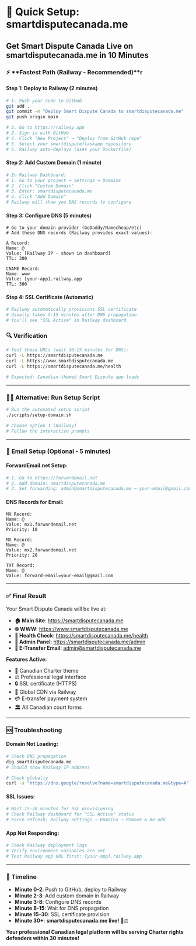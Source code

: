# 🚀 Quick Setup: smartdisputecanada.me

## Get Smart Dispute Canada Live on smartdisputecanada.me in 10 Minutes

### ⚡ **Fastest Path (Railway - Recommended)**r

#### Step 1: Deploy to Railway (2 minutes)
```bash
# 1. Push your code to GitHub
git add .
git commit -m "Deploy Smart Dispute Canada to smartdisputecanada.me"
git push origin main

# 2. Go to https://railway.app
# 3. Sign in with GitHub
# 4. Click "New Project" → "Deploy from GitHub repo"
# 5. Select your smartdisputeflaskapp repository
# 6. Railway auto-deploys (uses your Dockerfile)
```

#### Step 2: Add Custom Domain (1 minute)
```bash
# In Railway Dashboard:
# 1. Go to your project → Settings → Domains
# 2. Click "Custom Domain"
# 3. Enter: smartdisputecanada.me
# 4. Click "Add Domain"
# Railway will show you DNS records to configure
```

#### Step 3: Configure DNS (5 minutes)
```dns
# Go to your domain provider (GoDaddy/Namecheap/etc)
# Add these DNS records (Railway provides exact values):

A Record:
Name: @
Value: [Railway IP - shown in dashboard]
TTL: 300

CNAME Record:
Name: www
Value: [your-app].railway.app
TTL: 300
```

#### Step 4: SSL Certificate (Automatic)
```bash
# Railway automatically provisions SSL certificate
# Usually takes 5-15 minutes after DNS propagation
# You'll see "SSL Active" in Railway dashboard
```

### 🔍 **Verification**
```bash
# Test these URLs (wait 10-15 minutes for DNS):
curl -L https://smartdisputecanada.me
curl -L https://www.smartdisputecanada.me
curl -L https://smartdisputecanada.me/health

# Expected: Canadian-themed Smart Dispute app loads
```

---

### 🏃‍♂️ **Alternative: Run Setup Script**
```bash
# Run the automated setup script
./scripts/setup-domain.sh

# Choose option 1 (Railway)
# Follow the interactive prompts
```

---

### 📧 **Email Setup (Optional - 5 minutes)**

#### ForwardEmail.net Setup:
```bash
# 1. Go to https://forwardemail.net
# 2. Add domain: smartdisputecanada.me
# 3. Set forwarding: admin@smartdisputecanada.me → your-email@gmail.com
```

#### DNS Records for Email:
```dns
MX Record:
Name: @
Value: mx1.forwardemail.net
Priority: 10

MX Record:
Name: @
Value: mx2.forwardemail.net
Priority: 20

TXT Record:
Name: @
Value: forward-email=your-email@gmail.com
```

---

### ✅ **Final Result**

Your Smart Dispute Canada will be live at:
- **🏠 Main Site**: https://smartdisputecanada.me
- **🌐 WWW**: https://www.smartdisputecanada.me  
- **💚 Health Check**: https://smartdisputecanada.me/health
- **👑 Admin Panel**: https://smartdisputecanada.me/admin
- **📧 E-Transfer Email**: admin@smartdisputecanada.me

**Features Active:**
- 🍁 Canadian Charter theme
- ⚖️ Professional legal interface
- 🔒 SSL certificate (HTTPS)
- 🚀 Global CDN via Railway
- 💳 E-transfer payment system
- 🏛️ All Canadian court forms

---

### 🆘 **Troubleshooting**

#### Domain Not Loading:
```bash
# Check DNS propagation
dig smartdisputecanada.me
# Should show Railway IP address

# Check globally
curl -s "https://dns.google/resolve?name=smartdisputecanada.me&type=A"
```

#### SSL Issues:
```bash
# Wait 15-30 minutes for SSL provisioning
# Check Railway dashboard for "SSL Active" status
# Force refresh: Railway Settings → Domains → Remove & Re-add
```

#### App Not Responding:
```bash
# Check Railway deployment logs
# Verify environment variables are set
# Test Railway app URL first: [your-app].railway.app
```

---

### 🎯 **Timeline**
- **Minute 0-2**: Push to GitHub, deploy to Railway
- **Minute 2-3**: Add custom domain in Railway  
- **Minute 3-8**: Configure DNS records
- **Minute 8-15**: Wait for DNS propagation
- **Minute 15-30**: SSL certificate provision
- **Minute 30+**: **smartdisputecanada.me live!** 🍁⚖️

**Your professional Canadian legal platform will be serving Charter rights defenders within 30 minutes!**